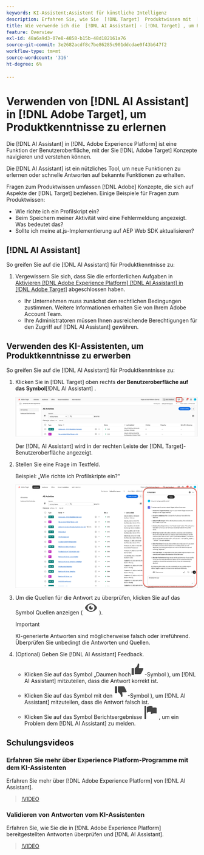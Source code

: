 ```yaml
---
keywords: KI-Assistent;Assistent für künstliche Intelligenz
description: Erfahren Sie, wie Sie  [!DNL Target]  Produktwissen mit  [!DNL AI Assistant].
title: Wie verwende ich die  [!DNL AI Assistant] - [!DNL Target] , um Produktkenntnisse zu erwerben?
feature: Overview
exl-id: 48a6a9d3-07e8-4858-b15b-48d182161a76
source-git-commit: 3e2682acdf8c7be86285c901ddcdae0f43b647f2
workflow-type: tm+mt
source-wordcount: '316'
ht-degree: 6%

---
```


# Verwenden von [!DNL AI Assistant] in [!DNL Adobe Target], um Produktkenntnisse zu erlernen

Die [!DNL AI Assistant] in [!DNL Adobe Experience Platform] ist eine Funktion der Benutzeroberfläche, mit der Sie [!DNL Adobe Target] Konzepte navigieren und verstehen können.

Die [!DNL AI Assistant] ist ein nützliches Tool, um neue Funktionen zu erlernen oder schnelle Antworten auf bekannte Funktionen zu erhalten.

Fragen zum Produktwissen umfassen [!DNL Adobe] Konzepte, die sich auf Aspekte der [!DNL Target] beziehen. Einige Beispiele für Fragen zum Produktwissen:

* Wie richte ich ein Profilskript ein?
* Beim Speichern meiner Aktivität wird eine Fehlermeldung angezeigt. Was bedeutet das?
* Sollte ich meine at.js-Implementierung auf AEP Web SDK aktualisieren?

## [!DNL AI Assistant]

So greifen Sie auf die [!DNL AI Assistant] für Produktkenntnisse zu:

1. Vergewissern Sie sich, dass Sie die erforderlichen Aufgaben in [Aktivieren [!DNL Adobe Experience Platform] [!DNL AI Assistant] in  [!DNL Adobe Target]](/help/main/c-intro/enabling-ai-assistant.md) abgeschlossen haben.

   * Ihr Unternehmen muss zunächst den rechtlichen Bedingungen zustimmen. Weitere Informationen erhalten Sie von Ihrem Adobe Account Team.
   * Ihre Administratoren müssen Ihnen ausreichende Berechtigungen für den Zugriff auf [!DNL AI Assistant] gewähren.

## Verwenden des KI-Assistenten, um Produktkenntnisse zu erwerben

So greifen Sie auf die [!DNL AI Assistant] für Produktkenntnisse zu:

1. Klicken Sie in [!DNL Target] oben rechts **der Benutzeroberfläche auf das Symbol**&#x200B;[!DNL AI Assistant] .

   ![KI-Assistenten-Symbol](/help/main/c-intro/assets/ai-assistant-icon.png)

   Der [!DNL AI Assistant] wird in der rechten Leiste der [!DNL Target]-Benutzeroberfläche angezeigt.

1. Stellen Sie eine Frage im Textfeld.

   Beispiel: „Wie richte ich Profilskripte ein?“

   ![KI-Assistent mit Antwort](/help/main/c-intro/assets/ai-assistant-answer.png)

1. Um die Quellen für die Antwort zu überprüfen, klicken Sie auf das Symbol Quellen anzeigen ( ![Symbol Quellen anzeigen](/help/main/assets/icons/Visibility.svg) ).

   >[!IMPORTANT]
   >
   >KI-generierte Antworten sind möglicherweise falsch oder irreführend. Überprüfen Sie unbedingt die Antworten und Quellen.

1. (Optional) Geben Sie [!DNL AI Assistant] Feedback.

   * Klicken Sie auf das Symbol „Daumen hoch![ ( ](/help/main/assets/icons/ThumbUp.svg)-Symbol ), um [!DNL AI Assistant] mitzuteilen, dass die Antwort korrekt ist.
   * Klicken Sie auf das Symbol mit den ![ nach unten ( ](/help/main/assets/icons/ThumbDown.svg)-Symbol ), um [!DNL AI Assistant] mitzuteilen, dass die Antwort falsch ist.
   * Klicken Sie auf das Symbol Berichtsergebnisse ![Berichtsergebnisse-Symbol](/help/main/assets/icons/Flag.svg) , um ein Problem dem [!DNL AI Assistant] zu melden.

## Schulungsvideos

### Erfahren Sie mehr über Experience Platform-Programme mit dem KI-Assistenten

Erfahren Sie mehr über [!DNL Adobe Experience Platform] von [!DNL AI Assistant].

>[!VIDEO](https://video.tv.adobe.com/v/3441024/?learn=on&#x26;enablevpops)

### Validieren von Antworten vom KI-Assistenten

Erfahren Sie, wie Sie die in [!DNL Adobe Experience Platform] bereitgestellten Antworten überprüfen und [!DNL AI Assistant].

>[!VIDEO](https://video.tv.adobe.com/v/3441738/?learn=on&#x26;enablevpops)

